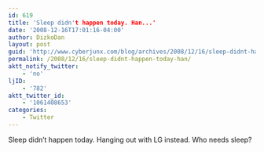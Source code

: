 ```yaml
---
id: 619
title: 'Sleep didn't happen today. Han...'
date: '2008-12-16T17:01:16-04:00'
author: DizkoDan
layout: post
guid: 'http://www.cyberjunx.com/blog/archives/2008/12/16/sleep-didnt-happen-today-han/'
permalink: /2008/12/16/sleep-didnt-happen-today-han/
aktt_notify_twitter:
    - 'no'
ljID:
    - '782'
aktt_twitter_id:
    - '1061408653'
categories:
    - Twitter
---
```


Sleep didn’t happen today. Hanging out with LG instead. Who needs sleep?